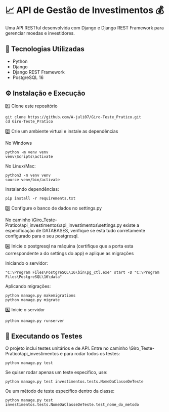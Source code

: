 # 📈 API de Gestão de Investimentos 💰
Uma API RESTful desenvolvida com Django e Django REST Framework para gerenciar moedas e investidores.

## 🚀 Tecnologias Utilizadas

- Python
- Django
- Django REST Framework
- PostgreSQL 16

## ⚙ Instalação e Execução

1️⃣ Clone este repositório

```
git clone https://github.com/A-juli07/Giro-Teste_Pratico.git
cd Giro-Teste_Pratico
```

2️⃣ Crie um ambiente virtual e instale as dependências

No Windows
```
python -m venv venv
venv\Scripts\activate
```

No Linux/Mac:
```
python3 -m venv venv
source venv/bin/activate
```

Instalando dependências:
```
pip install -r requirements.txt
```
3️⃣ Configure o banco de dados no settings.py

No caminho \Giro_Teste-Pratico\api_investimentos\api_investimentos\settings.py existe a especificação de DATABASES, verifique se está tudo corretamente configurado para o seu postgresql.



4️⃣ Inicie o postgresql na máquina (certifique que a porta esta correspondente a do settings do app) e aplique as migrações

Iniciando o servidor:
```
"C:\Program Files\PostgreSQL\16\bin\pg_ctl.exe" start -D "C:\Program Files\PostgreSQL\16\data"
```

Aplicando migrações:
```
python manage.py makemigrations
python manage.py migrate
```

5️⃣ Inicie o servidor

```
python manage.py runserver
```

## 🧪 Executando os Testes

O projeto inclui testes unitários e de API. Entre no caminho \Giro_Teste-Pratico\api_investimentos e para rodar todos os testes:

```
python manage.py test
```
Se quiser rodar apenas um teste específico, use:

```
python manage.py test investimentos.tests.NomeDaClasseDeTeste
```

Ou um método de teste específico dentro da classe:

```
python manage.py test investimentos.tests.NomeDaClasseDeTeste.test_nome_do_metodo
```
